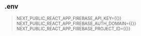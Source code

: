 ## .env

> NEXT_PUBLIC_REACT_APP_FIREBASE_API_KEY={{}}
NEXT_PUBLIC_REACT_APP_FIREBASE_AUTH_DOMAIN={{}}
NEXT_PUBLIC_REACT_APP_FIREBASE_PROJECT_ID={{}}